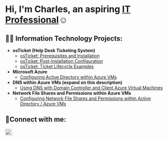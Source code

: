 <h1>Hi, I'm Charles, an aspiring <a href="https://www.linkedin.com/in/charlesadair/">IT Professional</a>☺</h1>

<h2>👨‍💻 Information Technology Projects:</h2>

- <b>osTicket (Help Desk Ticketing System)</b>
  - [osTicket: Prerequisites and Installation](https://github.com/adaircharles/osticket-prereqs)
  - [osTicket: Post-Installation Configuration](https://github.com/adaircharles/post-install-config)
  - [osTicket: Ticket Lifecycle Examples](https://github.com/adaircharles/ticket-lifecycle)
- <b>Microsoft Azure</b>
  - [Configuring Active Directory within Azure VMs](https://github.com/adaircharles/configure-ad)
-  <b>DNS within Azure VMs (expand on this description)</b>
    - [Using DNS with Domain Controller and Client Azure Virtual Machines](https://github.com/adaircharles/dns-testing)
-   <b> Network File Shares and Permissions within Azure VMs </b>
    - [Configuring Network File Shares and Permissions within Active Directory / Azure VMs](https://github.com/adaircharles/nfs-permissions)
<h2>🤳Connect with me:</h2>

[<img align="left" alt="Josh | LinkedIn" width="22px" src="https://cdn.jsdelivr.net/npm/simple-icons@v3/icons/linkedin.svg" />][linkedin]

[linkedin]: https://linkedin.com/in/charlesadair
